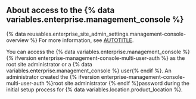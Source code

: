 ## About access to the {% data variables.enterprise.management_console %}

{% data reusables.enterprise_site_admin_settings.management-console-overview %} For more information, see [AUTOTITLE](/admin/configuration/administering-your-instance-from-the-management-console/about-the-management-console).

You can access the {% data variables.enterprise.management_console %}{% ifversion enterprise-management-console-multi-user-auth %} as the root site administrator or a {% data variables.enterprise.management_console %} user{% endif %}. An administrator created the {% ifversion enterprise-management-console-multi-user-auth %}root site administrator {% endif %}password during the initial setup process for {% data variables.location.product_location %}.
